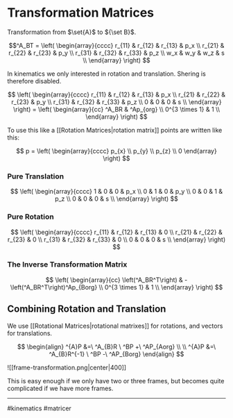 # Transformation Matrices

Transformation from $\set{A}$ to ${\set B}$.

$$^A_BT =
\left(
\begin{array}{cccc}
 r_{11} & r_{12} & r_{13} & p_x \\
 r_{21} & r_{22} & r_{23} & p_y \\
 r_{31} & r_{32} & r_{33} & p_z \\
 w_x & w_y & w_z & s \\
\end{array}
\right)
$$

In kinematics we only interested in rotation and translation. Shering is therefore disabled.

$$
\left(
\begin{array}{cccc}
 r_{11} & r_{12} & r_{13} & p_x \\
 r_{21} & r_{22} & r_{23} & p_y \\
 r_{31} & r_{32} & r_{33} & p_z \\
 0 & 0 & 0 & s \\
\end{array}
\right) = \left(
\begin{array}{cc}
 ^A_BR & ^Ap_{org} \\
 0^{3 \times 1} & 1 \\
\end{array}
\right)
$$

To use this like a [[Rotation Matrices|rotation matrix]] points are written like this:

$$
p = \left(
\begin{array}{cccc}
 p_{x} \\
 p_{y} \\
 p_{z} \\
 0 
\end{array}
\right)
$$


### Pure Translation

$$
\left(
\begin{array}{cccc}
 1 & 0 & 0 & p_x \\
 0 & 1 & 0 & p_y \\
 0 & 0 & 1 & p_z \\
 0 & 0 & 0 & s \\
\end{array}
\right) 
$$

### Pure Rotation

$$
\left(
\begin{array}{cccc}
 r_{11} & r_{12} & r_{13} & 0 \\
 r_{21} & r_{22} & r_{23} & 0 \\
 r_{31} & r_{32} & r_{33} & 0 \\
 0 & 0 & 0 & s \\
\end{array}
\right) 
$$

### The Inverse Transformation Matrix

$$
\left(
\begin{array}{cc}
 \left(^A_BR^T\right) & -\left(^A_BR^T\right)^Ap_{Borg} \\
 0^{3 \times 1} & 1 \\
\end{array}
\right)
$$


## Combining Rotation and Translation

We use [[Rotational Matrices|rotational matrixes]] for rotations, and vectors for translations.

$$
\begin{align}
^{A}P &=\ ^A_{B}R \ ^BP +\ ^AP_{Aorg} \\ \\
^{A}P &=\ ^A_{B}R^{-1} \ ^BP -\ ^AP_{Borg}
\end{align}
$$

![[frame-transformation.png|center|400]]

This is easy enough if we only have two or three frames, but becomes quite complicated if we have more frames.

---
#kinematics 
#matricer 
